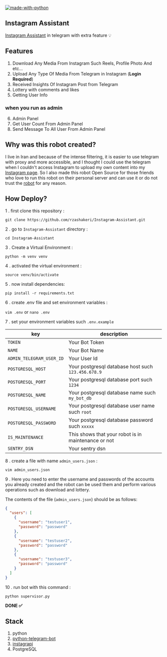 [![made-with-python](https://img.shields.io/badge/Made%20with-Python-1f425f.svg)](https://www.python.org/)

## Instagram Assistant

[Instagram Assistant](https://t.me/InstagramAssistantRobot) in telegram with extra feature 💡

## Features

1. Download Any Media From Instagram Such Reels, Profile Photo And etc...
2. Upload Any Type Of Media From Telegram in Instagram (**Login Required**)
3. Received Insights Of Instagram Post from Telegram
4. Lottery with comments and likes
5. Getting User Info

### when you run as admin

6. Admin Panel
7. Get User Count From Admin Panel
8. Send Message To All User From Admin Panel

## Why was this robot created?

I live in Iran and because of the intense filtering,
it is easier to use telegram with proxy and more
accessible, and I thought I could use the telegram
when I couldn't access Instagram to upload my own
content into my [Instagram page](https://www.instagram.com/barnamenevisiinsta).
So I also made this robot Open Source for those
friends who love to run this robot on their
personal server and can use it or do not trust
the [robot](https://t.me/InstagramAssistantRobot) for any reason.

## How Deploy?

1 . first clone this repository :

`git clone https://github.com/rzashakeri/Instagram-Assistant.git`

2 . go to `Instagram-Assistant` directory :

`cd Instagram-Assistant`

3 . Create a Virtual Environment :

`python -m venv venv`

4 . activated the virtual environment :

`source venv/bin/activate`

5 . now install dependencies:

`pip install -r requirements.txt`

6 . create .env file and set environment variables :

`vim .env` or `nano .env`

7 . set your environment variables such `.env.example`

| key                      | description                                         |
| ------------------------ | --------------------------------------------------- |
| `TOKEN`                  | Your Bot Token                                      |
| `NAME`                   | Your Bot Name                                       |
| `ADMIN_TELEGRAM_USER_ID` | Your User Id                                        |
| `POSTGRESQL_HOST`        | Your postgresql database host such `123.456.678.9`  |
| `POSTGRESQL_PORT`        | Your postgresql database port such `1234`           |
| `POSTGRESQL_NAME`        | Your postgresql database name such `my_bot_db`      |
| `POSTGRESQL_USERNAME`    | Your postgresql database user name such `root`      |
| `POSTGRESQL_PASSWORD`    | Your postgresql database password such `xxxxx`      |
| `IS_MAINTENANCE`         | This shows that your robot is in maintenance or not |
| `SENTRY_DSN`             | Your sentry dsn                                     |

8 . create a file with name `admin_users.json` :

`vim admin_users.json`

9 . Here you need to enter the username and passwords
of the accounts you already created and the robot can
be used them and perform various operations such
as download and lottery.

The contents of the file (`admin_users.json`) should be as follows:

```json
{
  "users": [
    {
      "username": "testuser1",
      "password": "password"
    },
    {
      "username": "testuser2",
      "password": "password"
    },
    {
      "username": "testuser3",
      "password": "password"
    }
  ]
}
```

10 . run bot with this command :

```
python supervisor.py
```

**DONE ✅**

## Stack

1. python
2. [python-telegram-bot](https://python-telegram-bot.org/)
3. [instagrapi](https://github.com/adw0rd/instagrapi)
4. PostgreSQL
